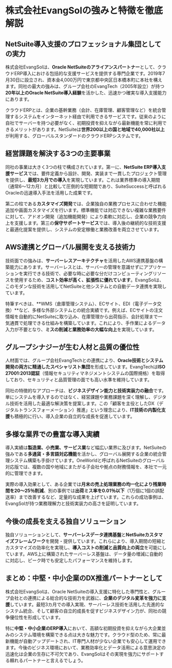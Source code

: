 # 株式会社EvangSolの強みと特徴を徹底解説

## NetSuite導入支援のプロフェッショナル集団としての実力

株式会社EvangSolは、**Oracle NetSuiteのアライアンスパートナー**として、クラウドERP導入における包括的な支援サービスを提供する専門企業です。2019年7月30日に設立され、資本金4,000万円で東京都中央区日本橋本町に本社を構えます。同社の最大の強みは、グループ会社のEvangTech（2005年設立）が持つ**20年以上のOracle NetSuite導入経験**を活かした、迅速かつ確実な導入支援能力にあります。

クラウドERPとは、企業の基幹業務（会計、在庫管理、顧客管理など）を統合管理するシステムをインターネット経由で利用できるサービスです。従来のように自社でサーバーを持つ必要がなく、初期投資を抑えながら最新機能を常に利用できるメリットがあります。NetSuiteは**世界200以上の国と地域で40,000社以上**が利用する、グローバルスタンダードのクラウドERPシステムです。

## 経営課題を解決する3つの主要事業

同社の事業は大きく3つの柱で構成されています。第一に、**NetSuite ERP導入支援サービス**では、要件定義から設計、開発、実装まで一貫したプロジェクト管理を提供し、**最短3カ月での導入**を実現しています。これは業界標準の導入期間（通常6〜12カ月）と比較して圧倒的な短期間であり、SuiteSuccessと呼ばれるOracleの迅速導入手法を活用した成果です。

第二の柱である**カスタマイズ開発**では、企業独自の業務プロセスに合わせた機能追加や画面カスタマイズを行います。標準機能では対応できない複雑な業務要件に対して、アドオン開発（追加機能開発）により柔軟に対応し、企業の競争力向上を支援します。第三の**保守サポートサービス**では、導入後の継続的な技術支援と最適化提案を提供し、システムの安定稼働と業務改善を両立させています。

## AWS連携とグローバル展開を支える技術力

技術面での強みは、**サーバーレスアーキテクチャ**を活用したAWS連携基盤の構築能力にあります。サーバーレスとは、サーバーの管理を意識せずにアプリケーションを実行できる技術で、必要な時に必要な分だけコンピューティングリソースを使用するため、**コスト効率が高く、拡張性に優れています**。EvangSolは、このモダンな技術を活用してNetSuiteと他システムとの自動データ連携を実現しています。

特筆すべきは、**WMS（倉庫管理システム）、ECサイト、EDI（電子データ交換）**など、多様な外部システムとの統合実績です。例えば、ECサイトの注文情報を自動的にNetSuiteに取り込み、在庫管理から出荷指示、会計処理まで一気通貫で処理できる仕組みを構築しています。これにより、手作業によるデータ入力が不要となり、**ミスの削減と業務効率の大幅な向上**を実現しています。

## グループシナジーが生む人材と品質の優位性

人材面では、グループ会社EvangTechとの連携により、**Oracle技術とシステム開発の両方に精通したスペシャリスト集団**を形成しています。EvangTechは**ISO 27001:2013認証**（情報セキュリティマネジメントシステムの国際規格）を取得しており、セキュリティと品質管理の面でも高い水準を維持しています。

同社の特徴的なアプローチは、**ビジネスデザイン能力と技術実装力の融合**です。単にシステムを導入するのではなく、経営課題や業務課題を深く理解し、デジタル技術を活用した最適な解決策を提案します。この「顧客を主役としたDX（デジタルトランスフォーメーション）推進」という理念により、**IT技術の内製化支援**も積極的に行い、導入企業の自立的な成長を促進しています。

## 多様な業界での豊富な導入実績

導入実績は**製造業、小売業、サービス業**など幅広い業界に及びます。NetSuiteの強みである**多通貨・多言語対応機能**を活かし、グローバル展開する企業の統合管理システム構築も手掛けています。OneWorldと呼ばれるNetSuiteのグローバル対応版では、複数の国や地域にまたがる子会社や拠点の財務情報を、本社で一元的に管理できます。

実際の導入効果として、ある企業では**月末の売上処理業務の均一化により残業時間を20〜25％削減**、別の事例では**出荷ミス率を0.01％以下**（1万個に1個の誤配送率）まで改善するなど、定量的な成果を上げています。これらの成功事例は、EvangSolが持つ業務理解力と技術実装力の高さを証明しています。

## 今後の成長を支える独自ソリューション

独自ソリューションとして、**サーバーレスデータ連携基盤**と**NetSuiteカスタマイズフレームワーク**を開発・提供しています。これらにより、導入期間の短縮とカスタマイズの効率化を実現し、**導入コストの削減と品質向上の両立**を可能にしています。AWS上に構築されたサーバーレス基盤は、データ量の増減に自動的に対応し、ピーク時でも安定したパフォーマンスを維持します。

## まとめ：中堅・中小企業のDX推進パートナーとして

株式会社EvangSolは、Oracle NetSuiteの導入支援に特化した専門性と、グループ会社との連携による総合的な技術力を武器に、**企業のデジタル変革を強力に支援**しています。最短3カ月での導入実現、サーバーレス技術を活用した先進的なシステム統合、そして顧客の自立的成長を促すビジネスデザイン力が、同社の競争優位性を形成しています。

特に**中堅・中小企業のERP導入**において、高額な初期投資を抑えながら大企業並みのシステム環境を構築できる点は大きな魅力です。クラウド型のため、常に最新機能が自動アップデートされ、IT専門人材が少ない企業でも安心して運用できます。今後のビジネス環境において、業務効率化とデータ活用による意思決定の迅速化は企業の生存に不可欠であり、EvangSolはその実現を強力にサポートする頼れるパートナーと言えるでしょう。
